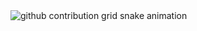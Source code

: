 <picture>
  <source media="(prefers-color-scheme: dark)" srcset="https://raw.githubusercontent.com/Devprogamming/Devprogamming/output/github-contribution-grid-snake-dark.svg">
  <source media="(prefers-color-scheme: light)" srcset="https://raw.githubusercontent.com/Devprogamming/Devprogamming/output/github-contribution-grid-snake.svg">
  <img alt="github contribution grid snake animation" src="https://raw.githubusercontent.com/Devprogamming/Devprogamming/output/github-contribution-grid-snake.svg">
</picture>
